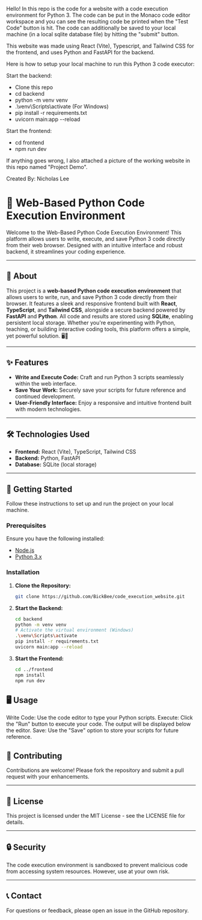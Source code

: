 Hello! In this repo is the code for a website with a code execution environment for Python 3. The code can be put in the Monaco code editor workspace and you can see the resulting code be printed when the "Test Code" button is hit. The code can additionally be saved to your local machine (in a local sqlite database file) by hitting the "submit" button.

This website was made using React (Vite), Typescript, and Tailwind CSS for the frontend, and uses Python and FastAPI for the backend.

Here is how to setup your local machine to run this Python 3 code executor:

Start the backend:
- Clone this repo
- cd backend
- python -m venv venv
- .\venv\Scripts\activate (For Windows)
- pip install -r requirements.txt
- uvicorn main:app --reload

Start the frontend:
- cd frontend
- npm run dev

If anything goes wrong, I also attached a picture of the working website in this repo named "Project Demo".

Created By: Nicholas Lee

# 🐍 Web-Based Python Code Execution Environment

Welcome to the Web-Based Python Code Execution Environment! This platform allows users to write, execute, and save Python 3 code directly from their web browser. Designed with an intuitive interface and robust backend, it streamlines your coding experience.

---

## 📘 About

This project is a **web-based Python code execution environment** that allows users to write, run, and save Python 3 code directly from their browser. It features a sleek and responsive frontend built with **React**, **TypeScript**, and **Tailwind CSS**, alongside a secure backend powered by **FastAPI** and **Python**. All code and results are stored using **SQLite**, enabling persistent local storage. Whether you're experimenting with Python, teaching, or building interactive coding tools, this platform offers a simple, yet powerful solution. 🖥️🐍

---

## ✨ Features

- **Write and Execute Code:** Craft and run Python 3 scripts seamlessly within the web interface.
- **Save Your Work:** Securely save your scripts for future reference and continued development.
- **User-Friendly Interface:** Enjoy a responsive and intuitive frontend built with modern technologies.

---

## 🛠️ Technologies Used

- **Frontend:** React (Vite), TypeScript, Tailwind CSS
- **Backend:** Python, FastAPI
- **Database:** SQLite (local storage)

---

## 🚀 Getting Started

Follow these instructions to set up and run the project on your local machine.

### Prerequisites

Ensure you have the following installed:

- [Node.js](https://nodejs.org/)
- [Python 3.x](https://www.python.org/downloads/)

### Installation

1. **Clone the Repository:**
   ```bash
   git clone https://github.com/BickBee/code_execution_website.git

2. **Start the Backend:**
   ```bash
   cd backend
   python -m venv venv
   # Activate the virtual environment (Windows)
   .\venv\Scripts\activate
   pip install -r requirements.txt
   uvicorn main:app --reload

3. **Start the Frontend:**
   ```bash
   cd ../frontend
   npm install
   npm run dev

## 🖥️ Usage

Write Code: Use the code editor to type your Python scripts.
Execute: Click the "Run" button to execute your code. The output will be displayed below the editor.
Save: Use the "Save" option to store your scripts for future reference.

## 🤝 Contributing

Contributions are welcome! Please fork the repository and submit a pull request with your enhancements.

---

## 📝 License

This project is licensed under the MIT License - see the LICENSE file for details.

---

## 🔒 Security

The code execution environment is sandboxed to prevent malicious code from accessing system resources. However, use at your own risk.

---

## 📞 Contact

For questions or feedback, please open an issue in the GitHub repository.
